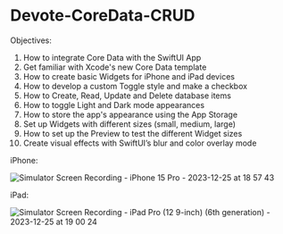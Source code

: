 # Devote-CoreData-CRUD

Objectives:

1. How to integrate Core Data with the SwiftUI App
2. Get familiar with Xcode's new Core Data template
3. How to create basic Widgets for iPhone and iPad devices
4. How to develop a custom Toggle style and make a checkbox
5. How to Create, Read, Update and Delete database items
6. How to toggle Light and Dark mode appearances
7. How to store the app's appearance using the App Storage
8. Set up Widgets with different sizes (small, medium, large)
9. How to set up the Preview to test the different Widget sizes
10. Create visual effects with SwiftUI’s blur and color overlay mode

iPhone:

![Simulator Screen Recording - iPhone 15 Pro - 2023-12-25 at 18 57 43](https://github.com/PratikPandyaOfficial/Devote-CoreData-CRUD/assets/46597115/f7b3931c-e177-489f-a928-dc73bfd18903)

iPad:

![Simulator Screen Recording - iPad Pro (12 9-inch) (6th generation) - 2023-12-25 at 19 00 24](https://github.com/PratikPandyaOfficial/Devote-CoreData-CRUD/assets/46597115/9d358775-9032-4732-bed9-74472ab037df)

